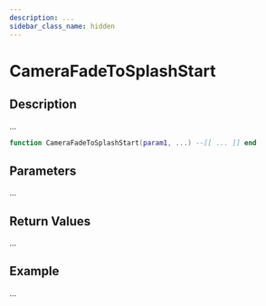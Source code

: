```yaml
---
description: ...
sidebar_class_name: hidden
---
```


# CameraFadeToSplashStart

## Description

...

```lua
function CameraFadeToSplashStart(param1, ...) --[[ ... ]] end
```

## Parameters

...

## Return Values

...

## Example

...

